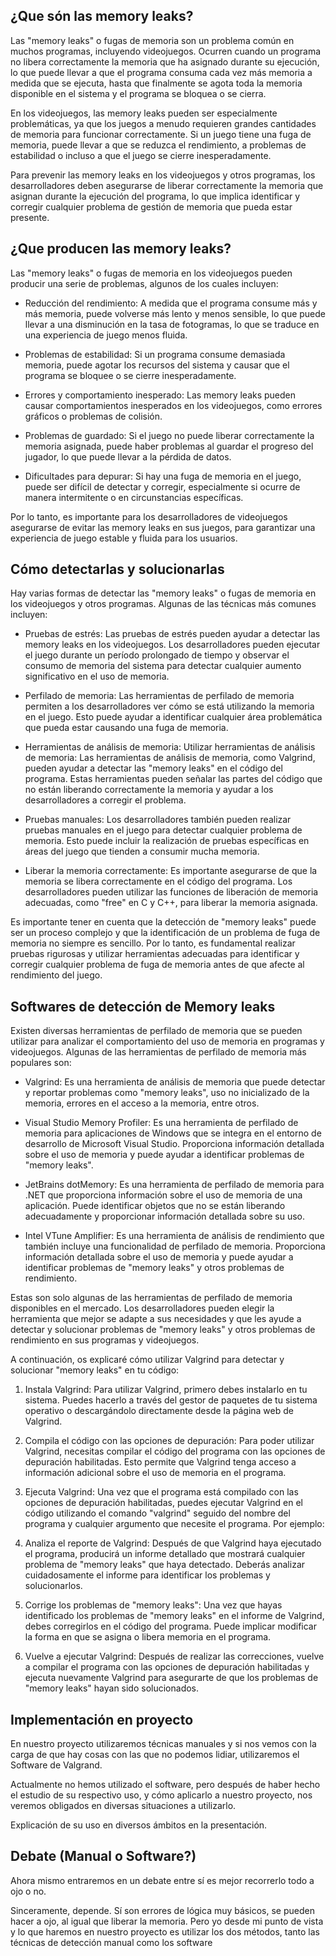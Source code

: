 ## ¿Que són las memory leaks?

Las "memory leaks" o fugas de memoria son un problema común en muchos programas, incluyendo videojuegos. Ocurren cuando un programa no libera correctamente la memoria que ha asignado durante su ejecución, lo que puede llevar a que el programa consuma cada vez más memoria a medida que se ejecuta, hasta que finalmente se agota toda la memoria disponible en el sistema y el programa se bloquea o se cierra.

En los videojuegos, las memory leaks pueden ser especialmente problemáticas, ya que los juegos a menudo requieren grandes cantidades de memoria para funcionar correctamente. Si un juego tiene una fuga de memoria, puede llevar a que se reduzca el rendimiento, a problemas de estabilidad o incluso a que el juego se cierre inesperadamente.

Para prevenir las memory leaks en los videojuegos y otros programas, los desarrolladores deben asegurarse de liberar correctamente la memoria que asignan durante la ejecución del programa, lo que implica identificar y corregir cualquier problema de gestión de memoria que pueda estar presente.

## ¿Que producen las memory leaks?

Las "memory leaks" o fugas de memoria en los videojuegos pueden producir una serie de problemas, algunos de los cuales incluyen:

- Reducción del rendimiento: A medida que el programa consume más y más memoria, puede volverse más lento y menos sensible, lo que puede llevar a una disminución en la tasa de fotogramas, lo que se traduce en una experiencia de juego menos fluida.

- Problemas de estabilidad: Si un programa consume demasiada memoria, puede agotar los recursos del sistema y causar que el programa se bloquee o se cierre inesperadamente.

- Errores y comportamiento inesperado: Las memory leaks pueden causar comportamientos inesperados en los videojuegos, como errores gráficos o problemas de colisión.

- Problemas de guardado: Si el juego no puede liberar correctamente la memoria asignada, puede haber problemas al guardar el progreso del jugador, lo que puede llevar a la pérdida de datos.

- Dificultades para depurar: Si hay una fuga de memoria en el juego, puede ser difícil de detectar y corregir, especialmente si ocurre de manera intermitente o en circunstancias específicas.

Por lo tanto, es importante para los desarrolladores de videojuegos asegurarse de evitar las memory leaks en sus juegos, para garantizar una experiencia de juego estable y fluida para los usuarios.

## Cómo detectarlas y solucionarlas

Hay varias formas de detectar las "memory leaks" o fugas de memoria en los videojuegos y otros programas. Algunas de las técnicas más comunes incluyen:

- Pruebas de estrés: Las pruebas de estrés pueden ayudar a detectar las memory leaks en los videojuegos. Los desarrolladores pueden ejecutar el juego durante un período prolongado de tiempo y observar el consumo de memoria del sistema para detectar cualquier aumento significativo en el uso de memoria.

- Perfilado de memoria: Las herramientas de perfilado de memoria permiten a los desarrolladores ver cómo se está utilizando la memoria en el juego. Esto puede ayudar a identificar cualquier área problemática que pueda estar causando una fuga de memoria.

- Herramientas de análisis de memoria: Utilizar herramientas de análisis de memoria: Las herramientas de análisis de memoria, como Valgrind, pueden ayudar a detectar las "memory leaks" en el código del programa. Estas herramientas pueden señalar las partes del código que no están liberando correctamente la memoria y ayudar a los desarrolladores a corregir el problema.

- Pruebas manuales: Los desarrolladores también pueden realizar pruebas manuales en el juego para detectar cualquier problema de memoria. Esto puede incluir la realización de pruebas específicas en áreas del juego que tienden a consumir mucha memoria.

- Liberar la memoria correctamente: Es importante asegurarse de que la memoria se libera correctamente en el código del programa. Los desarrolladores pueden utilizar las funciones de liberación de memoria adecuadas, como "free" en C y C++, para liberar la memoria asignada.

Es importante tener en cuenta que la detección de "memory leaks" puede ser un proceso complejo y que la identificación de un problema de fuga de memoria no siempre es sencillo. Por lo tanto, es fundamental realizar pruebas rigurosas y utilizar herramientas adecuadas para identificar y corregir cualquier problema de fuga de memoria antes de que afecte al rendimiento del juego.

## Softwares de detección de Memory leaks

Existen diversas herramientas de perfilado de memoria que se pueden utilizar para analizar el comportamiento del uso de memoria en programas y videojuegos. Algunas de las herramientas de perfilado de memoria más populares son:

- Valgrind: Es una herramienta de análisis de memoria que puede detectar y reportar problemas como "memory leaks", uso no inicializado de la memoria, errores en el acceso a la memoria, entre otros.

- Visual Studio Memory Profiler: Es una herramienta de perfilado de memoria para aplicaciones de Windows que se integra en el entorno de desarrollo de Microsoft Visual Studio. Proporciona información detallada sobre el uso de memoria y puede ayudar a identificar problemas de "memory leaks".

- JetBrains dotMemory: Es una herramienta de perfilado de memoria para .NET que proporciona información sobre el uso de memoria de una aplicación. Puede identificar objetos que no se están liberando adecuadamente y proporcionar información detallada sobre su uso.

- Intel VTune Amplifier: Es una herramienta de análisis de rendimiento que también incluye una funcionalidad de perfilado de memoria. Proporciona información detallada sobre el uso de memoria y puede ayudar a identificar problemas de "memory leaks" y otros problemas de rendimiento.

Estas son solo algunas de las herramientas de perfilado de memoria disponibles en el mercado. Los desarrolladores pueden elegir la herramienta que mejor se adapte a sus necesidades y que les ayude a detectar y solucionar problemas de "memory leaks" y otros problemas de rendimiento en sus programas y videojuegos.

A continuación, os explicaré cómo utilizar Valgrind para detectar y solucionar "memory leaks" en tu código:

1. Instala Valgrind: Para utilizar Valgrind, primero debes instalarlo en tu sistema. Puedes hacerlo a través del gestor de paquetes de tu sistema operativo o descargándolo directamente desde la página web de Valgrind.

2. Compila el código con las opciones de depuración: Para poder utilizar Valgrind, necesitas compilar el código del programa con las opciones de depuración habilitadas. Esto permite que Valgrind tenga acceso a información adicional sobre el uso de memoria en el programa.

3. Ejecuta Valgrind: Una vez que el programa está compilado con las opciones de depuración habilitadas, puedes ejecutar Valgrind en el código utilizando el comando "valgrind" seguido del nombre del programa y cualquier argumento que necesite el programa. Por ejemplo:

4. Analiza el reporte de Valgrind: Después de que Valgrind haya ejecutado el programa, producirá un informe detallado que mostrará cualquier problema de "memory leaks" que haya detectado. Deberás analizar cuidadosamente el informe para identificar los problemas y solucionarlos.

5. Corrige los problemas de "memory leaks": Una vez que hayas identificado los problemas de "memory leaks" en el informe de Valgrind, debes corregirlos en el código del programa. Puede implicar modificar la forma en que se asigna o libera memoria en el programa.

6. Vuelve a ejecutar Valgrind: Después de realizar las correcciones, vuelve a compilar el programa con las opciones de depuración habilitadas y ejecuta nuevamente Valgrind para asegurarte de que los problemas de "memory leaks" hayan sido solucionados.

## Implementación en proyecto

En nuestro proyecto utilizaremos técnicas manuales y si nos vemos con la carga de que hay cosas con las que no podemos lidiar, utilizaremos el Software de Valgrand. 

Actualmente no hemos utilizado el software, pero después de haber hecho el estudio de su respectivo uso, y cómo aplicarlo a nuestro proyecto, nos veremos obligados en diversas situaciones a utilizarlo.

Explicación de su uso en diversos ámbitos en la presentación.

## Debate (Manual o Software?)

Ahora mismo entraremos en un debate entre sí es mejor recorrerlo todo a ojo o no.

Sinceramente, depende. Sí son errores de lógica muy básicos, se pueden hacer a ojo, al igual que liberar la memoria. Pero yo desde mi punto de vista y lo que haremos en nuestro proyecto es utilizar los dos métodos, tanto las técnicas de detección manual como los software

